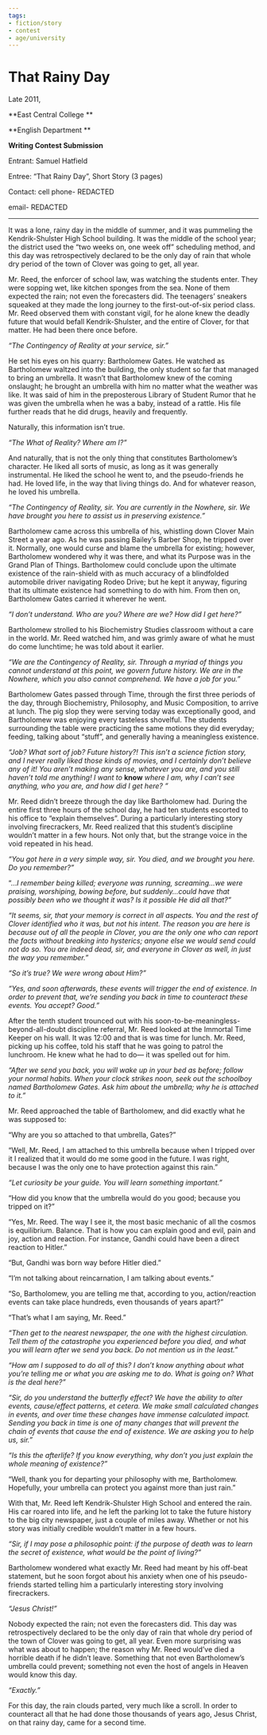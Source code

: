 ```yaml
---
tags:
- fiction/story
- contest
- age/university
---
```


# That Rainy Day

Late 2011,

**East Central College **

**English Department **

**Writing Contest Submission**

Entrant: Samuel Hatfield

Entree: “That Rainy Day”, Short Story (3 pages)

Contact: cell phone- REDACTED

email- REDACTED

------------------------------------------------------------------------

It was a lone, rainy day in the middle of summer, and it was pummeling
the Kendrik-Shulster High School building. It was the middle of the
school year; the district used the “two weeks on, one week off”
scheduling method, and this day was retrospectively declared to be the
only day of rain that whole dry period of the town of Clover was going
to get, all year.

Mr. Reed, the enforcer of school law, was watching the students enter.
They were sopping wet, like kitchen sponges from the sea. None of them
expected the rain; not even the forecasters did. The teenagers’ sneakers
squeaked at they made the long journey to the first-out-of-six period
class. Mr. Reed observed them with constant vigil, for he alone knew the
deadly future that would befall Kendrik-Shulster, and the entire of
Clover, for that matter. He had been there once before.

*“The Contingency of Reality at your service, sir.”*

He set his eyes on his quarry: Bartholomew Gates. He watched as
Bartholomew waltzed into the building, the only student so far that
managed to bring an umbrella. It wasn’t that Bartholomew knew of the
coming onslaught; he brought an umbrella with him no matter what the
weather was like. It was said of him in the preposterous Library of
Student Rumor that he was given the umbrella when he was a baby, instead
of a rattle. His file further reads that he did drugs, heavily and
frequently.

Naturally, this information isn’t true.

*“The What of Reality? Where am I?”*

And naturally, that is not the only thing that constitutes Bartholomew’s
character. He liked all sorts of music, as long as it was generally
instrumental. He liked the school he went to, and the pseudo-friends he
had. He loved life, in the way that living things do. And for whatever
reason, he loved his umbrella.

*“The Contingency of Reality, sir. You are currently in the Nowhere,
sir. We have brought you here to assist us in preserving existence.”*

Bartholomew came across this umbrella of his, whistling down Clover Main
Street a year ago. As he was passing Bailey’s Barber Shop, he tripped
over it. Normally, one would curse and blame the umbrella for existing;
however, Bartholomew wondered why it was there, and what its Purpose was
in the Grand Plan of Things. Bartholomew could conclude upon the
ultimate existence of the rain-shield with as much accuracy of a
blindfolded automobile driver navigating Rodeo Drive; but he kept it
anyway, figuring that its ultimate existence had something to do with
him. From then on, Bartholomew Gates carried it wherever he went.

*“I don’t understand. Who are you? Where are we? How did I get here?”*

Bartholomew strolled to his Biochemistry Studies classroom without a
care in the world. Mr. Reed watched him, and was grimly aware of what he
must do come lunchtime; he was told about it earlier.

*“We are the Contingency of Reality, sir. Through a myriad of things you
cannot understand at this point, we govern future history. We are in the
Nowhere, which you also cannot comprehend. We have a job for you.”*

Bartholomew Gates passed through Time, through the first three periods
of the day, through Biochemistry, Philosophy, and Music Composition, to
arrive at lunch. The pig slop they were serving today was exceptionally
good, and Bartholomew was enjoying every tasteless shovelful. The
students surrounding the table were practicing the same motions they did
everyday; feeding, talking about “stuff”, and generally having a
meaningless existence.

*“Job? What sort of job? Future history?! This isn’t a science fiction
story, and I never really liked those kinds of movies, and I certainly
don’t believe any of it! You aren’t making any sense, whatever you are,
and you still haven’t told me anything! I want to* **know** *where I am,
why I can’t see anything, who you are, and how did I get here? ”*

Mr. Reed didn’t breeze through the day like Bartholomew had. During the
entire first three hours of the school day, he had ten students escorted
to his office to “explain themselves”. During a particularly interesting
story involving firecrackers, Mr. Reed realized that this student’s
discipline wouldn’t matter in a few hours. Not only that, but the
strange voice in the void repeated in his head.

*“You got here in a very simple way, sir. You died, and we brought you
here. Do you remember?”*

“…*I remember being killed; everyone was running, screaming…we were
praising, worshiping, bowing before, but suddenly…could have that
possibly been who we thought it was? Is it possible He did all that?”*

*“It seems, sir, that your memory is correct in all aspects. You and the
rest of Clover identified who it was, but not his intent. The reason you
are here is because out of all the people in Clover, you are the only
one who can report the facts without breaking into hysterics; anyone
else we would send could not do so. You are indeed dead, sir, and
everyone in Clover as well, in just the way you remember.”*

*“So it’s true? We were wrong about Him?”*

*“Yes, and soon afterwards, these events will trigger the end of
existence. In order to prevent that, we’re sending you back in time to
counteract these events. You accept? Good.”*

After the tenth student trounced out with his
soon-to-be-meaningless-beyond-all-doubt discipline referral, Mr. Reed
looked at the Immortal Time Keeper on his wall. It was 12:00 and that is
was time for lunch. Mr. Reed, picking up his coffee, told his staff that
he was going to patrol the lunchroom. He knew what he had to do— it was
spelled out for him.

*“After we send you back, you will wake up in your bed as before; follow
your normal habits. When your clock strikes noon, seek out the schoolboy
named Bartholomew Gates. Ask him about the umbrella; why he is attached
to it.”*

Mr. Reed approached the table of Bartholomew, and did exactly what he
was supposed to:

“Why are you so attached to that umbrella, Gates?”

“Well, Mr. Reed, I am attached to this umbrella because when I tripped
over it I realized that it would do me some good in the future. I was
right, because I was the only one to have protection against this rain.”

*“Let curiosity be your guide. You will learn something important.”*

“How did you know that the umbrella would do you good; because you
tripped on it?”

“Yes, Mr. Reed. The way I see it, the most basic mechanic of all the
cosmos is equilibrium. Balance. That is how you can explain good and
evil, pain and joy, action and reaction. For instance, Gandhi could have
been a direct reaction to Hitler.”

“But, Gandhi was born way before Hitler died.”

“I’m not talking about reincarnation, I am talking about events.”

“So, Bartholomew, you are telling me that, according to you,
action/reaction events can take place hundreds, even thousands of years
apart?”

“That’s what I am saying, Mr. Reed.”

*“Then get to the nearest newspaper, the one with the highest
circulation. Tell them of the catastrophe you experienced before you
died, and what you will learn after we send you back. Do not mention us
in the least.”*

*“How am I supposed to do all of this? I don’t know anything about what
you’re telling me or what you are asking me to do. What is going on?
What is the deal here?”*

*“Sir, do you understand the butterfly effect? We have the ability to
alter events, cause/effect patterns, et cetera. We make small calculated
changes in events, and over time these changes have immense calculated
impact. Sending you back in time is one of many changes that will
prevent the chain of events that cause the end of existence. We are
asking you to help us, sir.”*

*“Is this the afterlife? If you know everything, why don’t you just
explain the whole meaning of existence?”*

“Well, thank you for departing your philosophy with me, Bartholomew.
Hopefully, your umbrella can protect you against more than just rain.”

With that, Mr. Reed left Kendrik-Shulster High School and entered the
rain. His car roared into life, and he left the parking lot to take the
future history to the big city newspaper, just a couple of miles away.
Whether or not his story was initially credible wouldn’t matter in a few
hours.

*“Sir, if I may pose a philosophic point: if the purpose of death was to
learn the secret of existence, what would be the point of living?”*

Bartholomew wondered what exactly Mr. Reed had meant by his off-beat
statement, but he soon forgot about his anxiety when one of his
pseudo-friends started telling him a particularly interesting story
involving firecrackers.

*“Jesus Christ!”*

Nobody expected the rain; not even the forecasters did. This day was
retrospectively declared to be the only day of rain that whole dry
period of the town of Clover was going to get, all year. Even more
surprising was what was about to happen; the reason why Mr. Reed
would’ve died a horrible death if he didn’t leave. Something that not
even Bartholomew’s umbrella could prevent; something not even the host
of angels in Heaven would know this day.

*“Exactly.”*

For this day, the rain clouds parted, very much like a scroll. In order
to counteract all that he had done those thousands of years ago, Jesus
Christ, on that rainy day, came for a second time.
